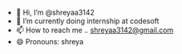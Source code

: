 - 👋 Hi, I’m @shreyaa3142
- 🌱 I’m currently doing internship at codesoft
- 📫 How to reach me .. shreyaa3142@gmail.com
- 😄 Pronouns: shreya

<!---
shreyaa3142/shreyaa3142 is a ✨ special ✨ repository because its `README.md` (this file) appears on your GitHub profile.
You can click the Preview link to take a look at your changes.
--->
